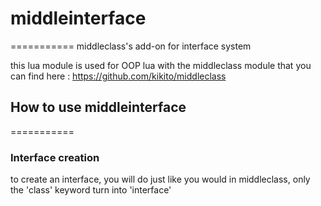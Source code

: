 # middleinterface
===========
middleclass's add-on for interface system

this lua module is used for OOP lua with the middleclass module that you can find here : https://github.com/kikito/middleclass

## How to use middleinterface
===========

### Interface creation

to create an interface, you will do just like you would in middleclass, only the 'class' keyword turn into 'interface'
